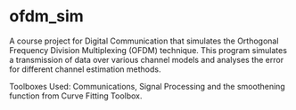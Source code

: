 # ofdm_sim
A course project for Digital Communication that simulates the Orthogonal Frequency Division Multiplexing (OFDM) technique. This program simulates a transmission of data over various channel models and analyses the error for different channel estimation methods.


Toolboxes Used:
Communications, Signal Processing and the smoothening function from Curve Fitting Toolbox.
